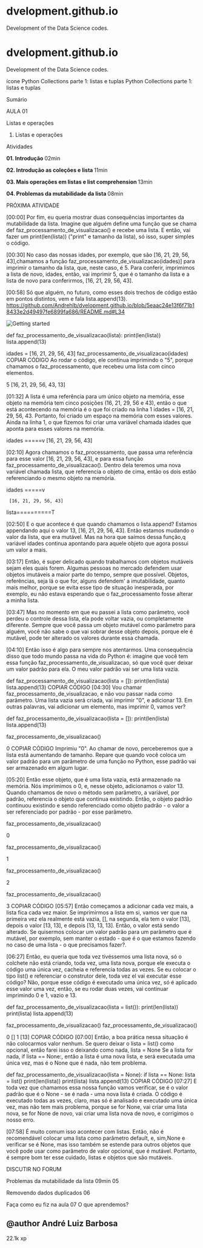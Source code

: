 # dvelopment.github.io
Development of the Data Science codes.
# dvelopment.github.io

Development of the Data Science codes.

ícone Python Collections parte 1: listas e tuplas Python Collections parte 1: listas e tuplas

Sumário

AULA
01

 Listas e operações

1. Listas e operações

Atividades

<b> 01. Introdução </b>
02min

<b> 02. Introdução as coleções e lista </b>
11min


<b> 03. Mais operações em listas e list comprehension </b>
13min

<b> 04. Problemas da mutabilidade da lista </b>
08min

PRÓXIMA ATIVIDADE

[00:00] Por fim, eu queria mostrar duas consequências importantes da mutabilidade da lista. Imagine que alguém define uma função que se chama def faz_processamento_de_visualizacao() e recebe uma lista. E então, vai fazer um print(len(lista)) ("print" e tamanho da lista), só isso, super simples o código.

[00:30] No caso das nossas idades, por exemplo, que são [16, 21, 29, 56, 43],chamamos a função faz_processamento_de_visualizacao(idades)] para imprimir o tamanho da lista, que, neste caso, é 5. Para conferir, imprimimos a lista de novo, idades, então, vai imprimir 5, que é o tamanho da lista e a lista de novo para conferirmos, [16, 21, 29, 56, 43].

[00:58] Só que alguém, no futuro, como esses dois trechos de código estão em pontos distintos, vem e fala lista.append(13).
https://github.com/Andrehlb/dvelopment.github.io/blob/5eaac24e13f6f71b18433e2d49497fe6899fa686/README.md#L34

<img src="![lista.append()](https://user-images.githubusercontent.com/100593932/222930575-5a9cf18e-18da-4d6d-b24e-ba5fa140f599.png)" alt="Getting started" />

def faz_processamento_de_visualizacao(lista):
  print(len(lista))
    lista.append(13)

idades = [16, 21, 29, 56, 43]
faz_processamento_de_visualizacao(idades)
COPIAR CÓDIGO
Ao rodar o código, ele continua imprimindo o "5", porque chamamos o faz_processamento, que recebeu uma lista com cinco elementos.

5
[16, 21, 29, 56, 43, 13]

[01:32] A lista é uma referência para um único objeto na memória, esse objeto na memória tem cinco posições (16, 21, 29, 56 e 43), então o que está acontecendo na memória é o que foi criado na linha 1 idades = [16, 21, 29, 56, 43. Portanto, foi criado um espaço na memória com esses valores. Ainda na linha 1, o que fizemos foi criar uma variável chamada idades que aponta para esses valores na memória.

idades =====v
     [16, 21, 29, 56, 43]

[02:10] Agora chamamos o faz_processamento, que passa uma referência para esse valor [16, 21, 29, 56, 43], e para essa função faz_processamento_de_visualizacao(). Dentro dela teremos uma nova variável chamada lista, que referencia o objeto de cima, então os dois estão referenciando o mesmo objeto na memória.

idades =====v

     [16, 21, 29, 56, 43]

lista==========T

[02:50] E o que acontece é que quando chamamos o lista.append? Estamos appendando aqui o valor 13, [16, 21, 29, 56, 43]. Então estamos mudando o valor da lista, que era mutável. Mas na hora que saímos dessa função,q variável idades continua apontando para aquele objeto que agora possui um valor a mais.

[03:17] Então, é super delicado quando trabalhamos com objetos mutáveis sejam eles quais forem. Algumas pessoas no mercado defendem usar objetos imutáveis a maior parte do tempo, sempre que possível. Objetos, referências, seja lá o que for, alguns defendem' a imutabilidade, quanto mais melhor, porque se evita esse tipo de situação inesperada, por exemplo, eu não estava esperando que o faz_processamento fosse alterar a minha lista.

[03:47] Mas no momento em que eu passei a lista como parâmetro, você perdeu o controle dessa lista, ela pode voltar vazia, ou completamente diferente. Sempre que você passa um objeto mutável como parâmetro para alguém, você não sabe o que vai sobrar desse objeto depois, porque ele é mutável, pode ter alterado os valores durante essa chamada.

[04:10] Então isso é algo para sempre nos atentarmos. Uma consequência disso que todo mundo passa na vida do Python é: imagine que você tem essa função faz_processamento_de_visualizacao, só que você quer deixar um valor padrão para ela. O meu valor padrão vai ser uma lista vazia.

def faz_processamento_de_visualizacao(lista = []):
print(len(lista)
lista.append(13)
COPIAR CÓDIGO
[04:30] Vou chamar faz_processamento_de_visualizacao, e não vou passar nada como parâmetro. Uma lista vazia será criada, vai imprimir "0", e adicionar 13. Em outras palavras, vai adicionar um elemento, mas imprimir 0, vamos ver?

def faz_processamento_de_visualizacao(lista = []):
print(len(lista)
lista.append(13)

faz_processamento_de_visualizacao()

0
COPIAR CÓDIGO
Imprimiu "0". Ao chamar de novo, perceberemos que a lista está aumentando de tamanho. Repare que quando você coloca um valor padrão para um parâmetro de uma função no Python, esse padrão vai ser armazenado em algum lugar.

[05:20] Então esse objeto, que é uma lista vazia, está armazenado na memória. Nós imprimimos o 0, e, nesse objeto, adicionamos o valor 13. Quando chamamos de novo o método sem parâmetro, a variável, por padrão, referencia o objeto que continua existindo. Então, o objeto padrão continuou existindo e sendo referenciado como objeto padrão - o valor a ser referenciado por padrão - por esse parâmetro.

faz_processamento_de_visualizacao()

0 

faz_processamento_de_visualizacao()

1

faz_processamento_de_visualizacao()

2

faz_processamento_de_visualizacao()

3
COPIAR CÓDIGO
[05:57] Então começamos a adicionar cada vez mais, a lista fica cada vez maior. Se imprimirmos a lista em si, vamos ver que na primeira vez ela realmente está vazia, [], na segunda, ela tem o valor [13], depois o valor [13, 13], e depois [13, 13, 13]. Então, o valor está sendo alterado. Se quisermos colocar um valor padrão para um parâmetro que é mutável, por exemplo, sem manter o estado - que é o que estamos fazendo no caso de uma lista - o que precisamos fazer?.

[06:27] Então, eu queria que toda vez tivéssemos uma lista nova, só o colchete não está criando, toda vez, uma lista nova, porque ele executa o código uma única vez, cacheia e referencia todas as vezes. Se eu colocar o tipo list() e referenciar o construtor dele, toda vez el vai executar esse código? Não, porque esse código é executado uma única vez, só é aplicado esse valor uma vez, então, se eu rodar duas vezes, vai continuar imprimindo 0 e 1, vazio e 13.

def faz_processamento_de_visualizacao(lista = list()):
  print(len(lista))
    print(lista)
    lista.append(13)

faz_processamento_de_visualizacao()
faz_processamento_de_visualizacao()

0
[]
1
[13]
COPIAR CÓDIGO
[07:00] Então, a boa prática nessa situação é não colocarmos valor nenhum. Se quero deixar o lista = list() como opcional, então farei isso o deixando como nada, lista = None Se a lista for nada, if lista == None:, então a lista é uma nova lista, e será executada uma única vez, mas é o None que é nada, não tem problema.

def faz_processamento_de_visualizacao(lista = None):
  if lista == None:
     lista = list()
    print(len(lista))
    print(lista)
    lista.append(13)
COPIAR CÓDIGO
[07:27] E toda vez que chamamos essa nossa função vamos verificar, se é o valor padrão que é o None - se é nada - uma nova lista é criada. O código é executado todas as vezes, claro, mas só é analisado e executado uma única vez, mas não tem mais problema, porque se for None, vai criar uma lista nova, se for None de novo, vai criar uma lista nova de novo, e corrigimos o nosso erro.

[07:58] É muito comum isso acontecer com listas. Então, não é recomendável colocar uma lista como parâmetro default, e, sim,None e verificar se é None, mas isso também se estende para outros objetos que você pode usar como parâmetro de valor opcional, que é mutável. Portanto, é sempre bom ter esse cuidado, listas e objetos que são mutáveis.

 DISCUTIR NO FORUM

Problemas da mutabilidade da lista
09min
05

Removendo dados duplicados
06

Faça como eu fiz na aula
07
O que aprendemos?

## @author André Luiz Barbosa

22.1k xp

